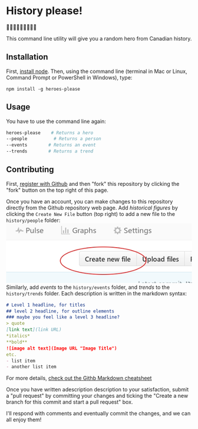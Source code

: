 # History please!
:maple_leaf::maple_leaf::maple_leaf::maple_leaf::maple_leaf::maple_leaf::maple_leaf::maple_leaf::maple_leaf:

This command line utility will give you a random hero from Canadian history.

## Installation
First, [install node](https://nodejs.org/en/download/). Then, using the command line (terminal in Mac or Linux, Command Prompt or PowerShell in Windows), type:

```
npm install -g heroes-please
```

## Usage
You have to use the command line again:
```bash
heroes-please    # Returns a hero
--people          # Returns a person
--events        # Returns an event
--trends        # Returns a trend
```

## Contributing

First, [register with Github](https://github.com/join) and then "fork" this repository by clicking the "fork" button on the top right of this page.

Once you have an account, you can make changes to this repository directly from the Github repository web page. Add *historical figures* by clicking the `Create New File` button (top right) to add a new file to the `history/people` folder:
![Create New File](./create-file.jpeg)
Similarly, add *events* to the `history/events` folder, and *trends* to the `history/trends` folder.  Each description is written in  the markdown syntax:

```md
# Level 1 headline, for titles
## level 2 headline, for outline elements
### maybe you feel like a level 3 headline?
> quote
[link text](link URL)
*italics*
**bold**
![image alt text](Image URL "Image Title")
etc.
- list item
- another list item 
```

For more details, [check out the Githb Markdown cheatsheet](https://github.com/adam-p/markdown-here/wiki/Markdown-Cheatsheet)

Once you have written adescription description to your satisfaction, submit a "pull request" by committing your changes and ticking the "Create a new branch for this commit and start a pull request" box.  

I'll respond with comments and eventually commit the changes, and we can all enjoy them!
